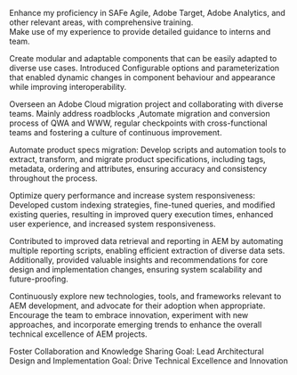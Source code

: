 Enhance my proficiency in SAFe Agile, Adobe Target, Adobe Analytics, and other relevant areas, with  comprehensive training.    
Make use of my experience to provide detailed guidance to interns and team.


Create modular and adaptable components that can be easily adapted to diverse use cases. Introduced Configurable options and parameterization  that enabled dynamic changes in component behaviour and appearance while improving interoperability.

Overseen an Adobe Cloud migration project and collaborating with diverse teams.
Mainly  address roadblocks ,Automate migration and conversion process of QWA and WWW, regular checkpoints with cross-functional teams and  fostering a culture of continuous improvement.

Automate product specs migration: Develop scripts and automation tools to extract, transform, and migrate product specifications, including tags, metadata, ordering and attributes, ensuring accuracy and consistency throughout the process.

Optimize query performance and increase system responsiveness: Developed custom indexing strategies, fine-tuned queries, and modified existing queries, resulting in improved query execution times, enhanced user experience, and increased system responsiveness.


Contributed to improved data retrieval and reporting in AEM by automating multiple reporting scripts, enabling efficient extraction of diverse data sets. Additionally, provided valuable insights and recommendations for core design and implementation changes, ensuring system scalability and future-proofing.

 Continuously explore new technologies, tools, and frameworks relevant to AEM development, and advocate for their adoption when appropriate. Encourage the team to embrace innovation, experiment with new approaches, and incorporate emerging trends to enhance the overall technical excellence of AEM projects.

Foster Collaboration and Knowledge Sharing
Goal: Lead Architectural Design and Implementation
Goal: Drive Technical Excellence and Innovation
